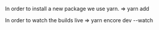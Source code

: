 In order to install a new package we use yarn. => yarn add <package name>

In order to watch the builds live  =>  yarn encore dev --watch
